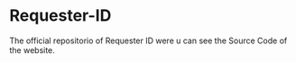 # Requester-ID
The official repositorio of Requester ID were u can see the Source Code of the website.

